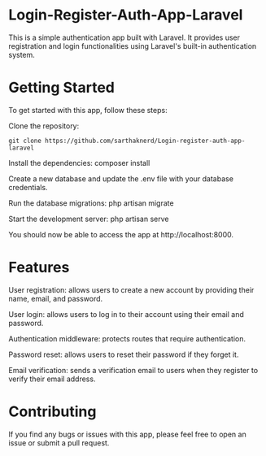 
# Login-Register-Auth-App-Laravel
This is a simple authentication app built with Laravel. It provides user registration and login functionalities using Laravel's built-in authentication system.

# Getting Started

To get started with this app, follow these steps:

Clone the repository: 
```
git clone https://github.com/sarthaknerd/Login-register-auth-app-laravel
```

Install the dependencies: composer install

Create a new database and update the .env file with your database credentials.

Run the database migrations: php artisan migrate

Start the development server: php artisan serve

You should now be able to access the app at
 http://localhost:8000.

# Features
User registration: allows users to create a new account by providing their name, email, and password.

User login: allows users to log in to their account using their email and password.

Authentication middleware: protects routes that require authentication.

Password reset: allows users to reset their password if they forget it.

Email verification: sends a verification email to users when they register to verify their email address.
# Contributing

If you find any bugs or issues with this app, please feel free to open an issue or submit a pull request.



